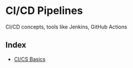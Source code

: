 # CI/CD Pipelines

CI/CD concepts, tools like Jenkins, GitHub Actions

## Index

- [CI/CS Basics](./ci-cd-basics.md)

